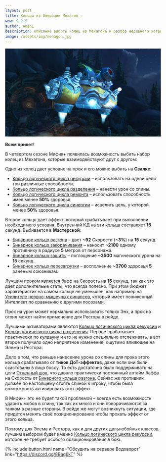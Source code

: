 ```yaml
---
layout: post
title: Кольца из Операции Мехагон – 
wow: 9.2.5
author: Amani
description: Описание работы колец из Мехагона и разбор недавнего хотфикса, в котором было изменена работа Кольца логического цикла разделения на урон со спины.
image: /assets/img/mehagon.jpg
---
```


<p align="center">
    <img src="/assets/img/mehagon.jpg"> 
</p>

**Всем привет!**

В четвертом сезоне Мифик+ появилась возможность выбить набор колец из Мехагона, которые взаимодействуют друг с другом:

Одно из колец дает условие на прок и его можно выбить на **Свалке**:
* [Кольцо логического цикла рекурсии](https://ru.wowhead.com/item=169158/%D0%BA%D0%BE%D0%BB%D1%8C%D1%86%D0%BE-%D0%BB%D0%BE%D0%B3%D0%B8%D1%87%D0%B5%D1%81%D0%BA%D0%BE%D0%B3%D0%BE-%D1%86%D0%B8%D0%BA%D0%BB%D0%B0-%D1%80%D0%B5%D0%BA%D1%83%D1%80%D1%81%D0%B8%D0%B8?bonus=3154:4779:1472) – использовать на одной цели три различные способности.
* [Кольцо логического цикла разделения](https://ru.wowhead.com/item=169157/%D0%BA%D0%BE%D0%BB%D1%8C%D1%86%D0%BE-%D0%BB%D0%BE%D0%B3%D0%B8%D1%87%D0%B5%D1%81%D0%BA%D0%BE%D0%B3%D0%BE-%D1%86%D0%B8%D0%BA%D0%BB%D0%B0-%D1%80%D0%B0%D0%B7%D0%B4%D0%B5%D0%BB%D0%B5%D0%BD%D0%B8%D1%8F?bonus=3154:4779:1472) – нанести урон со спины.
* [Кольцо логического цикла ремонта](https://ru.wowhead.com/item=169076/%D0%BA%D0%BE%D0%BB%D1%8C%D1%86%D0%BE-%D0%BB%D0%BE%D0%B3%D0%B8%D1%87%D0%B5%D1%81%D0%BA%D0%BE%D0%B3%D0%BE-%D1%86%D0%B8%D0%BA%D0%BB%D0%B0-%D1%80%D0%B5%D0%BC%D0%BE%D0%BD%D1%82%D0%B0?bonus=3154:4779:1472) – использовать способность имея менее **50%** здоровья.
* [Кольцо логического цикла синергии](https://ru.wowhead.com/item=169156/%D0%BA%D0%BE%D0%BB%D1%8C%D1%86%D0%BE-%D0%BB%D0%BE%D0%B3%D0%B8%D1%87%D0%B5%D1%81%D0%BA%D0%BE%D0%B3%D0%BE-%D1%86%D0%B8%D0%BA%D0%BB%D0%B0-%D1%81%D0%B8%D0%BD%D0%B5%D1%80%D0%B3%D0%B8%D0%B8?bonus=3154:4779:1472) – исцелить цель, у которой менее **50%** здоровья.

Второе кольцо дает эффект, который срабатывает при выполнении необходимого условия. Внутренний КД на эти кольца составляет **15** секунд. Выбивается в **Мастерской**:
* [Бинарное кольцо разгона](https://ru.wowhead.com/item=169159/%D0%B1%D0%B8%D0%BD%D0%B0%D1%80%D0%BD%D0%BE%D0%B5-%D0%BA%D0%BE%D0%BB%D1%8C%D1%86%D0%BE-%D1%80%D0%B0%D0%B7%D0%B3%D0%BE%D0%BD%D0%B0?bonus=3154:4779:1472) – дает **~92** Скорости (**~3%**) на **15** секунд.
* [Бинарное кольцо закорачивания](https://ru.wowhead.com/item=169160/%D0%B1%D0%B8%D0%BD%D0%B0%D1%80%D0%BD%D0%BE%D0%B5-%D0%BA%D0%BE%D0%BB%D1%8C%D1%86%D0%BE-%D0%B7%D0%B0%D0%BA%D0%BE%D1%80%D0%B0%D1%87%D0%B8%D0%B2%D0%B0%D0%BD%D0%B8%D1%8F?bonus=3154:4779:1472) – наносит **~2100** одному противнику в радиусе **5** метров от персонажа.
* [Бинарное кольцо защиты](https://ru.wowhead.com/item=169161/%D0%B1%D0%B8%D0%BD%D0%B0%D1%80%D0%BD%D0%BE%D0%B5-%D0%BA%D0%BE%D0%BB%D1%8C%D1%86%D0%BE-%D0%B7%D0%B0%D1%89%D0%B8%D1%82%D1%8B?bonus=3154:4779:1472) – поглощение **~3500** магического урона на **15** секунд.
* [Бинарное кольцо перезагрузки](https://ru.wowhead.com/item=168977/%D0%B1%D0%B8%D0%BD%D0%B0%D1%80%D0%BD%D0%BE%D0%B5-%D0%BA%D0%BE%D0%BB%D1%8C%D1%86%D0%BE-%D0%BF%D0%B5%D1%80%D0%B5%D0%B7%D0%B0%D0%B3%D1%80%D1%83%D0%B7%D0%BA%D0%B8?bonus=3154:4779:1472) – восполнение **~3700** здоровья **5** раненым союзникам. 

 <!--more-->

Лучшим проком является бафф на Скорость на **15** секунд, так как это дает дополнительые статы, что всегда полезно. При этом бюджет характеристик на самом кольце не уменьшен, как например на [Усилителе нервно-мышечных синапсов](https://ru.wowhead.com/item=168973/%D1%83%D1%81%D0%B8%D0%BB%D0%B8%D1%82%D0%B5%D0%BB%D1%8C-%D0%BD%D0%B5%D1%80%D0%B2%D0%BD%D0%BE-%D0%BC%D1%8B%D1%88%D0%B5%D1%87%D0%BD%D1%8B%D1%85-%D1%81%D0%B8%D0%BD%D0%B0%D0%BF%D1%81%D0%BE%D0%B2?bonus=3154:4779:1472), который имеет пониженный Интеллект по сравнению с другими посохами.

Прок на урон может нормально использовать только Энх, а прок на отхил может найти применение для Рестора в рейде.

Лучшими активаторами являются [Кольцо логического цикла рекурсии](https://ru.wowhead.com/item=169158/%D0%BA%D0%BE%D0%BB%D1%8C%D1%86%D0%BE-%D0%BB%D0%BE%D0%B3%D0%B8%D1%87%D0%B5%D1%81%D0%BA%D0%BE%D0%B3%D0%BE-%D1%86%D0%B8%D0%BA%D0%BB%D0%B0-%D1%80%D0%B5%D0%BA%D1%83%D1%80%D1%81%D0%B8%D0%B8?bonus=3154:4779:1472) и [Кольцо логического цикла разделения](https://ru.wowhead.com/item=169157/%D0%BA%D0%BE%D0%BB%D1%8C%D1%86%D0%BE-%D0%BB%D0%BE%D0%B3%D0%B8%D1%87%D0%B5%D1%81%D0%BA%D0%BE%D0%B3%D0%BE-%D1%86%D0%B8%D0%BA%D0%BB%D0%B0-%D1%80%D0%B0%D0%B7%D0%B4%D0%B5%D0%BB%D0%B5%D0%BD%D0%B8%D1%8F?bonus=3154:4779:1472). Первое срабатывает практически по кулдауну и его не нужно специально отслеживать, а вот второе получило одно неприятное изменение, ощутимо влияющее на Элема и Рестора.

Дело в том, что раньше нанесение урона со спины для прока этого кольца срабатывало от **тиков ДоТ-эффектов**, даже если они были скастованы в лицо боссу. То есть достаточно было поддерживать на цели [Огненный шок](https://ru.wowhead.com/spell=188389), что давало практически постоянный аптайм баффа на Скорость от [Бинарного кольца разгона](https://ru.wowhead.com/item=169159/%D0%B1%D0%B8%D0%BD%D0%B0%D1%80%D0%BD%D0%BE%D0%B5-%D0%BA%D0%BE%D0%BB%D1%8C%D1%86%D0%BE-%D1%80%D0%B0%D0%B7%D0%B3%D0%BE%D0%BD%D0%B0?bonus=3154:4779:1472). Сейчас же противник должен по настоящему стоять спиной к игроку, чтобы была возможность активировать этот эффект.

В Мифик+ это не будет такой проблемой – всегда есть возможность ударить мобов в спину, так как их много и они поворачиваются за танком в разные стороны. В рейде же могут возникнуть ситуации, где придется менять своё позиционирование чтобы прокать эффект от этого кольца.

Поэтому для Элема и Рестора, как и для других дальнобойных классов, лучшим выбором будет именно [Кольцо логического цикла рекурсии](https://ru.wowhead.com/item=169158/%D0%BA%D0%BE%D0%BB%D1%8C%D1%86%D0%BE-%D0%BB%D0%BE%D0%B3%D0%B8%D1%87%D0%B5%D1%81%D0%BA%D0%BE%D0%B3%D0%BE-%D1%86%D0%B8%D0%BA%D0%BB%D0%B0-%D1%80%D0%B5%D0%BA%D1%83%D1%80%D1%81%D0%B8%D0%B8?bonus=3154:4779:1472), которое не требует особого позиционирования в бою.

<p></p>

{% include button.html name="Обсудить на сервере Водоворот" link="https://discord.gg/8Bag6kT" %}  

<p></p>
